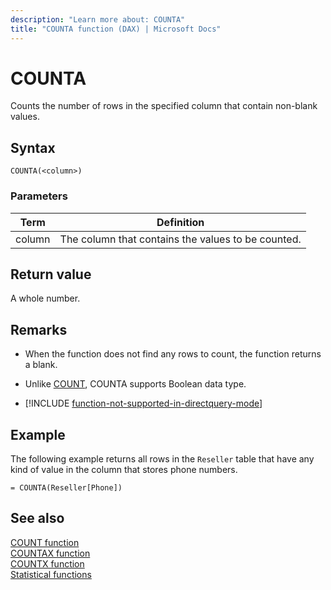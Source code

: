 ```yaml
---
description: "Learn more about: COUNTA"
title: "COUNTA function (DAX) | Microsoft Docs"
---
```

# COUNTA

Counts the number of rows in the specified column that contain non-blank values.
  
## Syntax  
  
```dax
COUNTA(<column>)  
```
  
### Parameters
  
|Term|Definition|  
|--------|--------------|  
|column|The column that contains the values to be counted.|  
  
## Return value

A whole number.  
  
## Remarks  
  
- When the function does not find any rows to count, the function returns a blank.
- Unlike [COUNT](count-function-dax.md), COUNTA supports Boolean data type.

- [!INCLUDE [function-not-supported-in-directquery-mode](includes/function-not-supported-in-directquery-mode.md)]
  
## Example

The following example returns all rows in the `Reseller` table that have any kind of value in the column that stores phone numbers. 
  
```dax
= COUNTA(Reseller[Phone])  
```
  
## See also

[COUNT function](count-function-dax.md)  
[COUNTAX function](countax-function-dax.md)  
[COUNTX function](countx-function-dax.md)  
[Statistical functions](statistical-functions-dax.md)  
